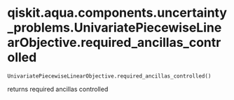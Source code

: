 # qiskit.aqua.components.uncertainty\_problems.UnivariatePiecewiseLinearObjective.required\_ancillas\_controlled

`UnivariatePiecewiseLinearObjective.required_ancillas_controlled()`

returns required ancillas controlled
